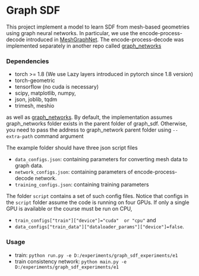 # Graph SDF

This project implement a model to learn SDF from mesh-based geometries using graph neural networks.
In particular, we use the encode-process-decode introduced in [MeshGraphNet](https://arxiv.org/pdf/2010.03409.pdf).
The encode-process-decode was implemented separately in another repo called [graph_networks](https://github.com/amaleki2/graph_networks)

### Dependencies
- torch >= 1.8 (We use Lazy layers introduced in pytorch since 1.8 version)
- torch-geometric
- tensorflow (no cuda is necessary)
- scipy, matplotlib, numpy, 
- json, joblib, tqdm
- trimesh, meshio

as well as [graph_networks](https://github.com/amaleki2/graph_networks). 
By default, the implementation assumes graph_networks folder exists in the parent folder of graph_sdf. 
Otherwise, you need to pass the address to graph_network parent folder using `--extra-path` command argument

The example folder should have three json script files
- `data_configs.json`: containing parameters for converting mesh data to graph data.
- `network_configs.json`: containing parameters of encode-process-decode network.
- `training_configs.json`: containing training parameters

The folder `script` contains a set of such config files. Notice that configs in the `script` folder assume the code is running on four GPUs.
If only a single GPU is available or the course must be run on CPU, 
- `train_configs["train"]["device"]="cuda"  or "cpu"` and 
- `data_configs["train_data"]["dataloader_params"]["device"]=false`. 

### Usage
- train: `python run.py -e D:/experiments/graph_sdf_experiments/e1`
- train consistency network: `python main.py -e D:/experiments/graph_sdf_experiments/e1`

